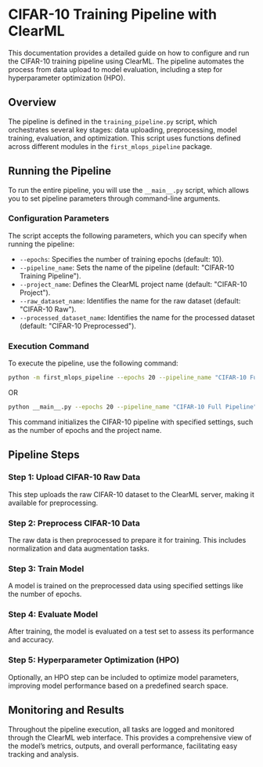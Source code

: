 # CIFAR-10 Training Pipeline with ClearML

This documentation provides a detailed guide on how to configure and run the CIFAR-10 training pipeline using ClearML. The pipeline automates the process from data upload to model evaluation, including a step for hyperparameter optimization (HPO).

## Overview

The pipeline is defined in the `training_pipeline.py` script, which orchestrates several key stages: data uploading, preprocessing, model training, evaluation, and optimization. This script uses functions defined across different modules in the `first_mlops_pipeline` package.

## Running the Pipeline

To run the entire pipeline, you will use the `__main__.py` script, which allows you to set pipeline parameters through command-line arguments.

### Configuration Parameters

The script accepts the following parameters, which you can specify when running the pipeline:

- `--epochs`: Specifies the number of training epochs (default: 10).
- `--pipeline_name`: Sets the name of the pipeline (default: "CIFAR-10 Training Pipeline").
- `--project_name`: Defines the ClearML project name (default: "CIFAR-10 Project").
- `--raw_dataset_name`: Identifies the name for the raw dataset (default: "CIFAR-10 Raw").
- `--processed_dataset_name`: Identifies the name for the processed dataset (default: "CIFAR-10 Preprocessed").

### Execution Command

To execute the pipeline, use the following command:

```bash
python -m first_mlops_pipeline --epochs 20 --pipeline_name "CIFAR-10 Full Pipeline" --project_name "CIFAR-10 Project" --raw_dataset_name "CIFAR-10 Raw" --processed_dataset_name "CIFAR-10 Preprocessed"
```
OR
```bash
python __main__.py --epochs 20 --pipeline_name "CIFAR-10 Full Pipeline" --project_name "CIFAR-10 ML Project" --raw_dataset_name "CIFAR-10 Raw" --processed_dataset_name "CIFAR-10 Preprocessed"
```

This command initializes the CIFAR-10 pipeline with specified settings, such as the number of epochs and the project name.

## Pipeline Steps

### Step 1: Upload CIFAR-10 Raw Data

This step uploads the raw CIFAR-10 dataset to the ClearML server, making it available for preprocessing.

### Step 2: Preprocess CIFAR-10 Data

The raw data is then preprocessed to prepare it for training. This includes normalization and data augmentation tasks.

### Step 3: Train Model

A model is trained on the preprocessed data using specified settings like the number of epochs.

### Step 4: Evaluate Model

After training, the model is evaluated on a test set to assess its performance and accuracy.

### Step 5: Hyperparameter Optimization (HPO)

Optionally, an HPO step can be included to optimize model parameters, improving model performance based on a predefined search space.

## Monitoring and Results

Throughout the pipeline execution, all tasks are logged and monitored through the ClearML web interface. This provides a comprehensive view of the model’s metrics, outputs, and overall performance, facilitating easy tracking and analysis.